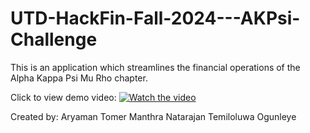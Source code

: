 # UTD-HackFin-Fall-2024---AKPsi-Challenge
This is an application which streamlines the financial operations of the Alpha Kappa Psi Mu Rho chapter. 

Click to view demo video:
[![Watch the video](https://img.youtube.com/vi/QdRw5b91L4E/0.jpg)](https://www.youtube.com/watch?v=QdRw5b91L4E)

Created by:
Aryaman Tomer
Manthra Natarajan
Temiloluwa Ogunleye

